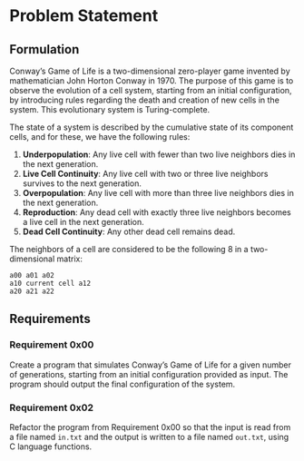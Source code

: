 # Problem Statement

## Formulation

Conway’s Game of Life is a two-dimensional zero-player game invented by mathematician John Horton Conway in 1970. The purpose of this game is to observe the evolution of a cell system, starting from an initial configuration, by introducing rules regarding the death and creation of new cells in the system. This evolutionary system is Turing-complete.

The state of a system is described by the cumulative state of its component cells, and for these, we have the following rules:

1. **Underpopulation**: Any live cell with fewer than two live neighbors dies in the next generation.
2. **Live Cell Continuity**: Any live cell with two or three live neighbors survives to the next generation.
3. **Overpopulation**: Any live cell with more than three live neighbors dies in the next generation.
4. **Reproduction**: Any dead cell with exactly three live neighbors becomes a live cell in the next generation.
5. **Dead Cell Continuity**: Any other dead cell remains dead.

The neighbors of a cell are considered to be the following 8 in a two-dimensional matrix:

```
a00 a01 a02
a10 current cell a12
a20 a21 a22
```
## Requirements

### Requirement 0x00

Create a program that simulates Conway’s Game of Life for a given number of generations, starting from an initial configuration provided as input. The program should output the final configuration of the system.

### Requirement 0x02

Refactor the program from Requirement 0x00 so that the input is read from a file named `in.txt` and the output is written to a file named `out.txt`, using C language functions.
